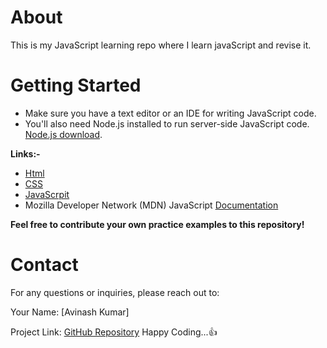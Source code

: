 # About 
This is my JavaScript learning repo where I learn javaScript and revise it.

# Getting Started
* Make sure you have a text editor or an IDE for writing JavaScript code.
* You'll also need Node.js installed to run server-side JavaScript code. [Node.js download](https://nodejs.org/).

**Links:-**
* [Html](https://www.w3schools.com/html/)
* [CSS](https://www.w3schools.com/css/)
* [JavaScrpit](https://www.w3schools.com/js/)
* Mozilla Developer Network (MDN) JavaScript [Documentation](https://developer.mozilla.org/en-US/docs/Web/JavaScript)

**Feel free to contribute your own practice examples to this repository!**


# Contact

For any questions or inquiries, please reach out to:

Your Name: [Avinash Kumar]

Project Link: [GitHub Repository](https://github.com/AvinashS97/js---Copy) 
Happy Coding...👍 

